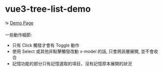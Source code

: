 # vue3-tree-list-demo

☕ [Demo Page](https://itzuchen1215.github.io/vue3-tree-view/)



一些動作細節:
- 只有 Click 觸發才會有 Toggle 動作
- 使用 Select 或其他非點擊觸發改動 v-model 的話, 只會將該層展開, 並不會收合
- 記憶功能的部分只有記憶選取的項目，沒有記憶原本展開的狀況
